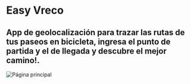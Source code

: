 # Easy Vreco

## App de geolocalización para trazar las rutas de tus paseos en bicicleta, ingresa el punto de partida y el de llegada y descubre el mejor camino!.

![Página principal](https://drive.google.com/file/d/1r8i0vEsTUVRBh0HzJrSLDpheM0K8toKT)
